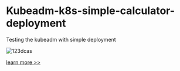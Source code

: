 # Kubeadm-k8s-simple-calculator-deployment
Testing the kubeadm with simple deployment

![123dcas](https://github.com/Chaitannyaa/Kubeadm-k8s-simple-calculator-deployment/assets/117350787/c97be85b-85b6-4d5a-bb16-ac63aeff8ec1)


[learn more >>](https://chaitannyaa.hashnode.dev/step-by-step-guide-installing-setting-up-and-deploying-applications-on-kubeadm)
